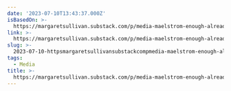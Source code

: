 ```yaml
---
date: '2023-07-10T13:43:37.000Z'
isBasedOn: >-
  https://margaretsullivan.substack.com/p/media-maelstrom-enough-already-mainstream
link: >-
  https://margaretsullivan.substack.com/p/media-maelstrom-enough-already-mainstream
slug: >-
  2023-07-10-httpsmargaretsullivansubstackcompmedia-maelstrom-enough-already-mainstream
tags:
  - Media
title: >-
  https://margaretsullivan.substack.com/p/media-maelstrom-enough-already-mainstream
---
```


